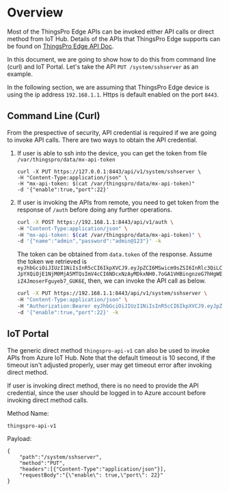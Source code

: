 # Overview
Most of the ThingsPro Edge APIs can be invoked either API calls or direct method from IoT Hub. Details of the APIs that ThingsPro Edge supports can be found on [ThingsPro Edge API Doc](https://thingspro-edge.moxa.online/latest/).

In this document, we are going to show how to do this from command line (curl) and IoT Portal. Let's take the API `PUT /system/sshserver` as an example.

In the following section, we are assuming that ThingsPro Edge device is using the ip address `192.168.1.1`. Https is default enabled on the port `8443`.

## Command Line (Curl)
From the prespective of security, API credential is required if we are going to invoke API calls. There are two ways to obtain the API credential.

1. If user is able to ssh into the device, you can get the token from file `/var/thingspro/data/mx-api-token`
    ```
    curl -X PUT https://127.0.0.1:8443/api/v1/system/sshserver \
    -H "Content-Type:application/json" \
    -H "mx-api-token: $(cat /var/thingspro/data/mx-api-token)"
    -d '{"enable":true,"port":22}'
    ```
2. If user is invoking the APIs from remote, you need to get token from the response of `/auth` before doing any further operations.

    ```sh
    curl -X POST https://192.168.1.1:8443/api/v1/auth \
    -H "Content-Type:application/json" \
    -H "mx-api-token: $(cat /var/thingspro/data/mx-api-token)" \
    -d '{"name":"admin","password":"admin@123"}' -k
    ```

    The token can be obtained from `data.token` of the response. Assume the token we retrieved is `eyJhbGciOiJIUzI1NiIsInR5cCI6IkpXVCJ9.eyJpZCI6MSwicm9sZSI6InRlc3QiLCJpYXQiOjE1NjM0MjA5MTQsImV4cCI6NDcxNzAyMDkxNH0.7oGA1VHBingnzeG7hHgWEiZ4JmoserFguyeb7_GUK6E`, then, we can invoke the API call as below.

    ```sh
    curl -X PUT https://192.168.1.1:8443/api/v1/system/sshserver \
    -H "Content-Type:application/json" \
    -H "Authorization:Bearer eyJhbGciOiJIUzI1NiIsInR5cCI6IkpXVCJ9.eyJpZCI6MSwicm9sZSI6InRlc3QiLCJpYXQiOjE1NjM0MjA5MTQsImV4cCI6NDcxNzAyMDkxNH0.7oGA1VHBingnzeG7hHgWEiZ4JmoserFguyeb7_GUK6E" \
    -d '{"enable":true,"port":22}' -k
    ```

## IoT Portal
The generic direct method `thingspro-api-v1` can also be used to invoke APIs from Azure IoT Hub. Note that the default timeout is 10 second, if the timeout isn't adjusted properly, user may get timeout error after invoking direct method.

If user is invoking direct method, there is no need to provide the API credential, since the user should be logged in to Azure account before invoking direct method calls.

Method Name:

```
thingspro-api-v1
```

Payload:
```
{
    "path":"/system/sshserver",
    "method":"PUT",
    "headers":[{"Content-Type":"application/json"}],
    "requestBody":"{\"enable\": true,\"port\": 22}"
}
```